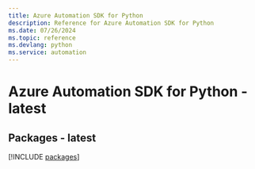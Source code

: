 ```yaml
---
title: Azure Automation SDK for Python
description: Reference for Azure Automation SDK for Python
ms.date: 07/26/2024
ms.topic: reference
ms.devlang: python
ms.service: automation
---
```

# Azure Automation SDK for Python - latest
## Packages - latest
[!INCLUDE [packages](automation-index.md)]